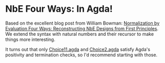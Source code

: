 # NbE Four Ways: In Agda!

Based on the excellent blog post from William Bowman: [Normalization by Evaluation Four Ways: Reconstructing NbE Designs from First Principles](https://williamjbowman.com/tmp/nbe-four-ways/). We extend the syntax with natural numbers and their recursor to make things more interesting.

It turns out that only [Choice11.agda](./Choice11.agda) and [Choice2.agda](./Choice2.agda) satisfy Agda's positivity and termination checks, so I'd recommend starting with those.
